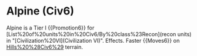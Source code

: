 # Alpine (Civ6)

Alpine is a Tier I {{Promotion6}} for [List%20of%20units%20in%20Civ6/By%20class%23Recon](recon units) in "[Civilization%20VI](Civilization VI)".
Effects.
Faster {{Moves6}} on [Hills%20%28Civ6%29](Hill) terrain.